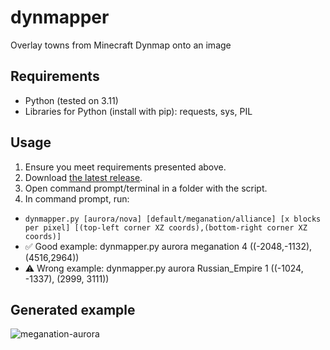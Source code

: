 # dynmapper
Overlay towns from Minecraft Dynmap onto an image

## Requirements
- Python (tested on 3.11)
- Libraries for Python (install with pip): requests, sys, PIL

## Usage
1. Ensure you meet requirements presented above.
2. Download [the latest release](https://github.com/3meraldK/dynmapper/releases/latest).
3. Open command prompt/terminal in a folder with the script.
4. In command prompt, run: 
- `dynmapper.py [aurora/nova] [default/meganation/alliance] [x blocks per pixel] [(top-left corner XZ coords),(bottom-right corner XZ coords)]`
- ✅ Good example: dynmapper.py aurora meganation 4 ((-2048,-1132),(4516,2964))
- ⚠️ Wrong example: dynmapper.py aurora Russian_Empire 1 ((-1024, -1337), (2999, 3111))

## Generated example
![meganation-aurora](https://user-images.githubusercontent.com/48335651/224452178-dd3f6f07-2131-457b-933f-439cf373d08e.png)
